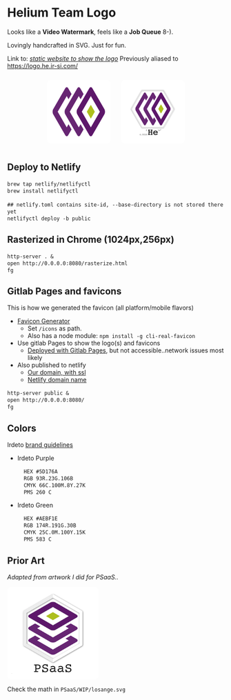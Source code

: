 # Helium Team Logo

Looks like a __Video Watermark__, feels like a __Job Queue__ 8-).

Lovingly handcrafted in SVG. Just for fun.


Link to: [_static website to show the logo_](https://helium-logo.netlify.com/)
Previously aliased to https://logo.he.ir-si.com/
<center>
<img src="public/Helium.sans-256.png" width="128" style="background-color:#fff;border-radius: 10px; padding:10px; margin: 10px">
<img src="public/Helium-256.png" width="128" style="background-color:#fff;border-radius: 10px; padding:10px; margin: 10px">
</center>

## Deploy to Netlify
```
brew tap netlify/netlifyctl
brew install netlifyctl

## netlify.toml contains site-id, --base-directory is not stored there yet
netlifyctl deploy -b public
```

## Rasterized in Chrome (1024px,256px)
```
http-server . &
open http://0.0.0.0:8080/rasterize.html
fg
```
## Gitlab Pages and favicons
This is how we generated the favicon (all platform/mobile flavors)
- [Favicon Generator](http://realfavicongenerator.net/)
  - Set `/icons` as path.
  - Also has a node module: `npm install -g cli-real-favicon`
- Use gitlab Pages to show the logo(s) and favicons
  - [Deployed with Gitlab Pages](http://helium.gitlab-pages.hdc.engineering.intra/helium-logo), but not accessible..network issues most likely
- Also published to netlify
  - [Our domain, with ssl](https://logo.he.ir-si.com/)
  - [Netlify domain name](https://helium-logo.netlify.com/)
```
http-server public &
open http://0.0.0.0:8080/
fg
```
## Colors
Irdeto [brand guidelines](http://irdeto.com/brand-guidelines/brand-guidelines.html)

- Irdeto Purple

        HEX #5D176A
        RGB 93R.23G.106B
        CMYK 66C.100M.8Y.27K
        PMS 260 C

- Irdeto Green

        HEX #AEBF1E
        RGB 174R.191G.30B
        CMYK 25C.0M.100Y.15K
        PMS 583 C

## Prior Art
_Adapted from artwork I did for PSaaS.._

<div style="background-color:#fff;border-radius: 10px; display:inline-block; padding:10px">
<img src="PSaaS/PSaaS-256.png" width=192>
</div>


Check the math in `PSaaS/WIP/losange.svg`


